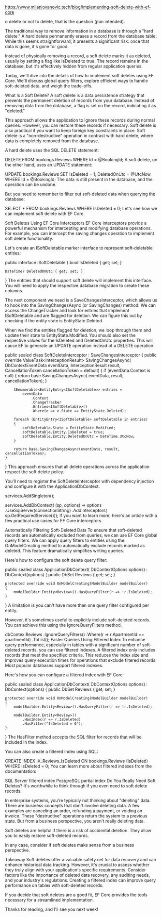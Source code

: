 https://www.milanjovanovic.tech/blog/implementing-soft-delete-with-ef-core

o delete or not to delete, that is the question (pun intended).

The traditional way to remove information in a database is through a "hard delete." A hard delete permanently erases a record from the database table. While this seems straightforward, it presents a significant risk: once that data is gone, it's gone for good.

Instead of physically removing a record, a soft delete marks it as deleted, usually by setting a flag like IsDeleted to true. The record remains in the database, but it's effectively hidden from regular application queries.

Today, we'll dive into the details of how to implement soft deletes using EF Core. We'll discuss global query filters, explore efficient ways to handle soft-deleted data, and weigh the trade-offs.

What Is a Soft Delete?
A soft delete is a data persistence strategy that prevents the permanent deletion of records from your database. Instead of removing data from the database, a flag is set on the record, indicating it as "deleted."

This approach allows the application to ignore these records during normal queries. However, you can restore these records if necessary. Soft delete is also practical if you want to keep foreign key constraints in place. Soft delete is a "non-destructive" operation in contrast with hard delete, where data is completely removed from the database.

A hard delete uses the SQL DELETE statement:

DELETE FROM bookings.Reviews
WHERE Id = @BookingId;
A soft delete, on the other hand, uses an UPDATE statement:

UPDATE bookings.Reviews
SET IsDeleted = 1, DeletedOnUtc = @UtcNow
WHERE Id = @BookingId;
The data is still present in the database, and the operation can be undone.

But you need to remember to filter out soft-deleted data when querying the database:

SELECT *
FROM bookings.Reviews
WHERE IsDeleted = 0;
Let's see how we can implement soft delete with EF Core.

Soft Deletes Using EF Core Interceptors
​EF Core interceptors provide a powerful mechanism for intercepting and modifying database operations. For example, you can intercept the saving changes operation to implement soft delete functionality.

Let's create an ISoftDeletable marker interface to represent soft-deletable entities:

public interface ISoftDeletable
{
    bool IsDeleted { get; set; }

    DateTime? DeletedOnUtc { get; set; }
}
The entities that should support soft delete will implement this interface. You will need to apply the respective database migration to create these columns.

The next component we need is a SaveChangesInterceptor, which allows us to hook into the SavingChangesAsync (or SavingChanges) method. We can access the ChangeTracker and look for entries that implement ISoftDeletable and are flagged for deletion. We can figure this out by checking if the entity state is EntityState.Deleted.

When we find the entities flagged for deletion, we loop through them and update their state to EntityState.Modified. You should also set the respective values for the IsDeleted and DeletedOnUtc properties. This will cause EF to generate an UPDATE operation instead of a DELETE operation.

public sealed class SoftDeleteInterceptor : SaveChangesInterceptor
{
    public override ValueTask<InterceptionResult<int>> SavingChangesAsync(
        DbContextEventData eventData,
        InterceptionResult<int> result,
        CancellationToken cancellationToken = default)
    {
        if (eventData.Context is null)
        {
            return base.SavingChangesAsync(
                eventData, result, cancellationToken);
        }

        IEnumerable<EntityEntry<ISoftDeletable>> entries =
            eventData
                .Context
                .ChangeTracker
                .Entries<ISoftDeletable>()
                .Where(e => e.State == EntityState.Deleted);

        foreach (EntityEntry<ISoftDeletable> softDeletable in entries)
        {
            softDeletable.State = EntityState.Modified;
            softDeletable.Entity.IsDeleted = true;
            softDeletable.Entity.DeletedOnUtc = DateTime.UtcNow;
        }

        return base.SavingChangesAsync(eventData, result, cancellationToken);
    }
}
This approach ensures that all delete operations across the application respect the soft delete policy.

You'll need to register the SoftDeleteInterceptor with dependency injection and configure it with the ApplicationDbContext.

services.AddSingleton<SoftDeleteInterceptor>();

services.AddDbContext<ApplicationDbContext>(
    (sp, options) => options
        .UseSqlServer(connectionString)
        .AddInterceptors(
            sp.GetRequiredService<SoftDeleteInterceptor>()));
If you want to learn more, here's an article with a few practical use cases for EF Core interceptors.

Automatically Filtering Soft-Deleted Data
To ensure that soft-deleted records are automatically excluded from queries, we can use EF Core global query filters. We can apply query filters to entities using the OnModelCreating method to automatically exclude records marked as deleted. This feature dramatically simplifies writing queries.

Here's how to configure the soft delete query filter:

public sealed class ApplicationDbContext(
    DbContextOptions<UsersDbContext> options) : DbContext(options)
{
    public DbSet<Review> Reviews { get; set; }

    protected override void OnModelCreating(ModelBuilder modelBuilder)
    {
        modelBuilder.Entity<Review>().HasQueryFilter(r => !r.IsDeleted);
    }
}
A limitation is you can't have more than one query filter configured per entity.

However, it's sometimes useful to explicitly include soft-deleted records. You can achieve this using the IgnoreQueryFilters method.

dbContex.Reviews
    .IgnoreQueryFilters()
    .Where(r => r.ApartmentId == apartmentId)
    .ToList();
Faster Queries Using Filtered Index
To enhance query performance, especially in tables with a significant number of soft-deleted records, you can use filtered indexes. A filtered index only includes records that meet the specified criteria. This reduces the index size and improves query execution times for operations that exclude filtered records. Most popular databases support filtered indexes.

Here's how you can configure a filtered index with EF Core:

public sealed class ApplicationDbContext(
    DbContextOptions<UsersDbContext> options) : DbContext(options)
{
    public DbSet<Review> Reviews { get; set; }

    protected override void OnModelCreating(ModelBuilder modelBuilder)
    {
        modelBuilder.Entity<Review>().HasQueryFilter(r => !r.IsDeleted);

        modelBuilder.Entity<Review>()
            .HasIndex(r => r.IsDeleted)
            .HasFilter("IsDeleted = 0");
    }
}
The HasFilter method accepts the SQL filter for records that will be included in the index.

You can also create a filtered index using SQL:

CREATE INDEX IX_Reviews_IsDeleted
ON bookings.Reviews (IsDeleted)
WHERE IsDeleted = 0;
You can learn more about filtered indexes from the documentation:

​SQL Server filtered index​
​PostgreSQL partial index​
Do You Really Need Soft Deletes?
It's worthwhile to think through if you even need to soft delete records.

In enterprise systems, you're typically not thinking about "deleting" data. There are business concepts that don't involve deleting data. A few examples are canceling an order, refunding a payment, or voiding an invoice. These "destructive" operations return the system to a previous state. But from a business perspective, you aren't really deleting data.

Soft deletes are helpful if there is a risk of accidental deletion. They allow you to easily restore soft-deleted records.

In any case, consider if soft deletes make sense from a business perspective.

Takeaway
Soft deletes offer a valuable safety net for data recovery and can enhance historical data tracking. However, it's crucial to assess whether they truly align with your application's specific requirements. Consider factors like the importance of deleted data recovery, any auditing needs, and your industry's regulations. Creating a filtered index can improve query performance on tables with soft-deleted records.

If you decide that soft deletes are a good fit, EF Core provides the tools necessary for a streamlined implementation.

Thanks for reading, and I'll see you next week!
